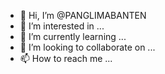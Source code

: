 - 👋 Hi, I’m @PANGLIMABANTEN
- 👀 I’m interested in ...
- 🌱 I’m currently learning ...
- 💞️ I’m looking to collaborate on ...
- 📫 How to reach me ...

<!---
PANGLIMABANTEN/PANGLIMABANTEN is a ✨ special ✨ repository because its `README.md` (this file) appears on your GitHub profile.
You can click the Preview link to take a look at your changes.
--->

